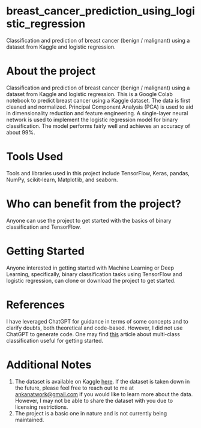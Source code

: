 # breast_cancer_prediction_using_logistic_regression
Classification and prediction of breast cancer (benign / malignant) using a dataset from Kaggle and logistic regression.

# About the project
Classification and prediction of breast cancer (benign / malignant) using a dataset from Kaggle and logistic regression.
This is a Google Colab notebook to predict breast cancer using a Kaggle dataset. The data is first cleaned and normalized. Principal Component Analysis (PCA) is used to aid in dimensionality reduction and feature engineering. A single-layer neural network is used to implement the logistic regression model for binary classification. The model performs fairly well and achieves an accuracy of about 99%.

# Tools Used
Tools and libraries used in this project include TensorFlow, Keras, pandas, NumPy, scikit-learn, Matplotlib, and seaborn.

# Who can benefit from the project?
Anyone can use the project to get started with the basics of binary classification and TensorFlow.

# Getting Started
Anyone interested in getting started with Machine Learning or Deep Learning, specifically, binary classification tasks using TensorFlow and logistic regression, can clone or download the project to get started.

# References
I have leveraged ChatGPT for guidance in terms of some concepts and to clarify doubts, both theoretical and code-based. However, I did not use ChatGPT to generate code. One may find [this](https://saturncloud.io/blog/multiclass-logistic-regression-with-tensorflow-20-a-comprehensive-guide/#3) article about multi-class classification useful for getting started.

# Additional Notes
1. The dataset is available on Kaggle [here](https://www.kaggle.com/datasets/erdemtaha/cancer-data/data). If the dataset is taken down in the future, please feel free to reach out to me at ankanatwork@gmail.com if you would like to learn more about the data. However, I may not be able to share the dataset with you due to licensing restrictions.
2. The project is a basic one in nature and is not currently being maintained.
